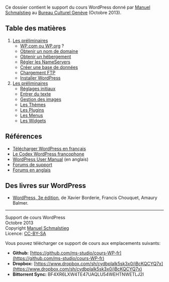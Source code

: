 Ce dossier contient le support du cours WordPress donné par [Manuel Schmalstieg](http://ms-studio.net) au [Bureau Culturel Genève](http://www.bureauculturel.ch/ge/) (Octobre 2013).

## Table des matières

1. [Les préliminaires](01-preliminiaires/00-Preliminaires.md)
    - [WP.com ou WP.org](01-preliminiaires/01-wpCOM-ou-wpORG.md) ?
    - [Obtenir un nom de domaine](01-preliminiaires/02-Nom-de-domaine.md)
    - [Obtenir un hébergement](01-preliminiaires/03-Hebergement.md)
    - [Régler les NameServers](01-preliminiaires/04-NameServers.md)
    - [Créer une base de données](01-preliminiaires/05-Creer-la-Database.md)
    - [Chargement FTP](01-preliminiaires/06-Chargement-FTP.md)
    - [Installer WordPress](01-preliminiaires/07-Installer-WordPress.md)
2. [Les préliminaires](02-utiliser/00-Utiliser.md)
    - [Réglages initiaux](02-utiliser/01-Reglages-initiaux.md)
    - [Entrer du texte](02-utiliser/02-Texte.md)
    - [Gestion des images](02-utiliser/03-Images.md)
    - [Les Thèmes](02-utiliser/04-Themes.md)
    - [Les Plugins](02-utiliser/05-Plugins.md)
    - [Les Menus](02-utiliser/06-Menus.md)
    - [Les Widgets](02-utiliser/07-Widgets.md)

## Références

* [Télécharger WordPress en français](http://fr.wordpress.org/)
* [Le Codex WordPress francophone](http://codex.wordpress.org/fr:Accueil)
* [WordPress User Manual](http://make.wordpress.org/support/user-manual/) (en anglais)
* [Forums de support](http://www.wordpress-fr.net/support/)
* [Forums en anglais](http://wordpress.org/support/)

## Des livres sur WordPress

* [WordPress, 3e édition](http://www.amazon.fr/Wordpress-Toutes-cr%C3%A9er-maintenir-%C3%A9voluer/dp/2744025666/), de Xavier Borderie, Francis Chouquet, Amaury Balmer.

*********

Support de cours WordPress<br/>
Octobre 2013<br/>
Copyright [Manuel Schmalstieg](http://ms-studio.net)<br/>
Licence: [CC-BY-SA](LICENCE.txt)

Vous pouvez télécharger ce support de cours aux emplacements suivants:

- **Github:** [https://github.com/ms-studio/cours-WP-fr](https://github.com/ms-studio/cours-WP-fr)
- **Dropbox:** [https://www.dropbox.com/sh/cydbplalk5sk3x0/jBcKQCYQ7x](https://www.dropbox.com/sh/cydbplalk5sk3x0/jBcKQCYQ7x)
- **Bittorrent Sync:** BF4XR6LXW4TE47UAQLU54WEHTNWETLJ2I